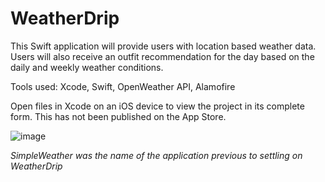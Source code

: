 # WeatherDrip

This Swift application will provide users with location based weather data. Users will also receive an outfit recommendation for the day based on the daily and weekly weather conditions. 

Tools used: 
Xcode,
Swift,
OpenWeather API, 
Alamofire

Open files in Xcode on an iOS device to view the project in its complete form. 
This has not been published on the App Store. 

![image](https://user-images.githubusercontent.com/100380634/210895362-6febf5b4-bb2f-479a-98db-424a06837e66.png)

*SimpleWeather was the name of the application previous to settling on WeatherDrip*
